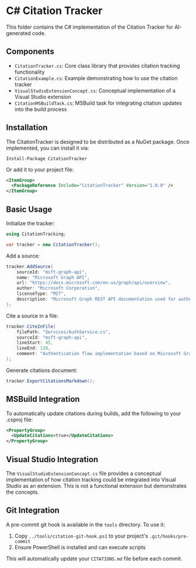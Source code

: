# C# Citation Tracker

This folder contains the C# implementation of the Citation Tracker for AI-generated code.

## Components

- `CitationTracker.cs`: Core class library that provides citation tracking functionality
- `CitationExample.cs`: Example demonstrating how to use the citation tracker
- `VisualStudioExtensionConcept.cs`: Conceptual implementation of a Visual Studio extension
- `CitationMSBuildTask.cs`: MSBuild task for integrating citation updates into the build process

## Installation

The CitationTracker is designed to be distributed as a NuGet package. Once implemented, you can install it via:

```
Install-Package CitationTracker
```

Or add it to your project file:

```xml
<ItemGroup>
  <PackageReference Include="CitationTracker" Version="1.0.0" />
</ItemGroup>
```

## Basic Usage

Initialize the tracker:
```csharp
using CitationTracking;

var tracker = new CitationTracker();
```

Add a source:
```csharp
tracker.AddSource(
    sourceId: "msft-graph-api",
    name: "Microsoft Graph API",
    url: "https://docs.microsoft.com/en-us/graph/api/overview",
    author: "Microsoft Corporation",
    licenseType: "MIT",
    description: "Microsoft Graph REST API documentation used for authentication flow implementation"
);
```

Cite a source in a file:
```csharp
tracker.CiteInFile(
    filePath: "Services/AuthService.cs",
    sourceId: "msft-graph-api",
    lineStart: 45,
    lineEnd: 120,
    comment: "Authentication flow implementation based on Microsoft Graph API examples"
);
```

Generate citations document:
```csharp
tracker.ExportCitationsMarkdown();
```

## MSBuild Integration

To automatically update citations during builds, add the following to your .csproj file:

```xml
<PropertyGroup>
  <UpdateCitations>true</UpdateCitations>
</PropertyGroup>
```

## Visual Studio Integration

The `VisualStudioExtensionConcept.cs` file provides a conceptual implementation of how citation tracking could be integrated into Visual Studio as an extension. This is not a functional extension but demonstrates the concepts.

## Git Integration

A pre-commit git hook is available in the `tools` directory. To use it:

1. Copy `../tools/citation-git-hook.ps1` to your project's `.git/hooks/pre-commit`
2. Ensure PowerShell is installed and can execute scripts

This will automatically update your `CITATIONS.md` file before each commit.
